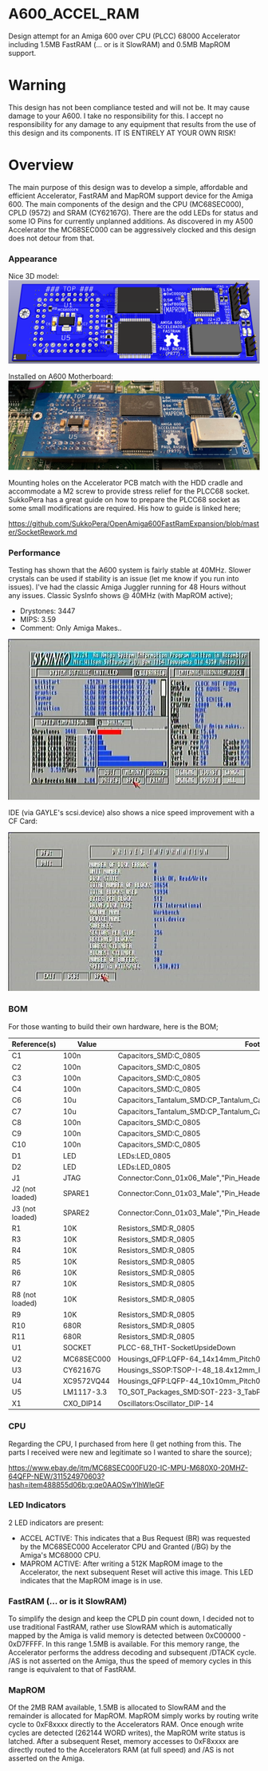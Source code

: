 # A600_ACCEL_RAM
Design attempt for an Amiga 600 over CPU (PLCC) 68000 Accelerator including 1.5MB FastRAM (... or is it SlowRAM) and 0.5MB MapROM support.

# Warning
This design has not been compliance tested and will not be. It may cause damage to your A600. I take no responsibility for this. I accept no responsibility for any damage to any equipment that results from the use of this design and its components. IT IS ENTIRELY AT YOUR OWN RISK!

# Overview
The main purpose of this design was to develop a simple, affordable and efficient Accelerator, FastRAM and MapROM support device for the Amiga 600. The main components of the design and the CPU (MC68SEC000), CPLD (9572) and SRAM (CY62167G). There are the odd LEDs for status and some IO Pins for currently unplanned additions. As discovered in my A500 Accelerator the MC68SEC000 can be aggressively clocked and this design does not detour from that.

### Appearance
Nice 3D model:
![3D Model](/Images/A600_ACCEL_RAM.png)

Installed on A600 Motherboard:
![Actual Hardware](/Images/Actual_Hardware.jpg)

Mounting holes on the Accelerator PCB match with the HDD cradle and accommodate a M2 screw to provide stress relief for the PLCC68 socket. SukkoPera has a great guide on how to prepare the PLCC68 socket as some small modifications are required. His how to guide is linked here;

https://github.com/SukkoPera/OpenAmiga600FastRamExpansion/blob/master/SocketRework.md

### Performance
Testing has shown that the A600 system is fairly stable at 40MHz. Slower crystals can be used if stability is an issue (let me know if you run into issues). I've had the classic Amiga Juggler running for 48 Hours without any issues. Classic SysInfo shows @ 40MHz (with MapROM active);

* Drystones: 3447
* MIPS: 3.59
* Comment: Only Amiga Makes.. 

![SysInfo Speed](/Images/SysInfo_Speed.jpg)

IDE (via GAYLE's scsi.device) also shows a nice speed improvement with a CF Card:

![SysInfo Drive](/Images/SysInfo_Drive.jpg)

### BOM
For those wanting to build their own hardware, here is the BOM;

| Reference(s)  | Value           | Footprint                                        |
|---------------|-----------------|--------------------------------------------------|
|C1             | 100n            |Capacitors_SMD:C_0805
|C2             | 100n            |Capacitors_SMD:C_0805
|C3             | 100n            |Capacitors_SMD:C_0805
|C4             | 100n            |Capacitors_SMD:C_0805
|C6             | 10u             |Capacitors_Tantalum_SMD:CP_Tantalum_Case-R_EIA-2012-12_Hand
|C7             | 10u             |Capacitors_Tantalum_SMD:CP_Tantalum_Case-R_EIA-2012-12_Hand
|C8             | 100n            |Capacitors_SMD:C_0805
|C9             | 100n            |Capacitors_SMD:C_0805
|C10            | 100n            |Capacitors_SMD:C_0805
|D1             | LED             |LEDs:LED_0805
|D2             | LED             |LEDs:LED_0805
|J1             | JTAG            |Connector:Conn_01x06_Male","Pin_Headers:Pin_Header_Straight_1x06_Pitch2.54mm
|J2 (not loaded)| SPARE1          |Connector:Conn_01x03_Male","Pin_Headers:Pin_Header_Straight_1x03_Pitch2.54mm
|J3 (not loaded)| SPARE2          |Connector:Conn_01x03_Male","Pin_Headers:Pin_Header_Straight_1x03_Pitch2.54mm
|R1             | 10K             |Resistors_SMD:R_0805
|R3             | 10K             |Resistors_SMD:R_0805
|R4             | 10K             |Resistors_SMD:R_0805
|R5             | 10K             |Resistors_SMD:R_0805
|R6             | 10K             |Resistors_SMD:R_0805
|R7             | 10K             |Resistors_SMD:R_0805
|R8 (not loaded)| 10K             |Resistors_SMD:R_0805
|R9             | 10K             |Resistors_SMD:R_0805
|R10            | 680R            |Resistors_SMD:R_0805
|R11            | 680R            |Resistors_SMD:R_0805
|U1             | SOCKET          |PLCC-68_THT-SocketUpsideDown
|U2             | MC68SEC000      |Housings_QFP:LQFP-64_14x14mm_Pitch0.8mm
|U3             | CY62167G        |Housings_SSOP:TSOP-I-48_18.4x12mm_Pitch0.5mm
|U4             | XC9572VQ44      |Housings_QFP:LQFP-44_10x10mm_Pitch0.8mm
|U5             | LM1117-3.3      |TO_SOT_Packages_SMD:SOT-223-3_TabPin2
|X1             | CXO_DIP14       |Oscillators:Oscillator_DIP-14

### CPU
Regarding the CPU, I purchased from here (I get nothing from this. The parts I received were new and legitimate so I wanted to share the source);

https://www.ebay.de/itm/MC68SEC000FU20-IC-MPU-M680X0-20MHZ-64QFP-NEW/311524970603?hash=item488855d06b:g:qe0AAOSwYIhWleGF

### LED Indicators
2 LED indicators are present:

* ACCEL ACTIVE: This indicates that a Bus Request (BR) was requested by the MC68SEC000 Accelerator CPU and Granted (/BG) by the Amiga's MC68000 CPU.
* MAPROM ACTIVE: After writing a 512K MapROM image to the Accelerator, the next subsequent Reset will active this image. This LED indicates that the MapROM image is in use.

### FastRAM (... or is it SlowRAM)
To simplify the design and keep the CPLD pin count down, I decided not to use traditional FastRAM, rather use SlowRAM which is automatically mapped by the Amiga is valid memory is detected between 0xC00000 - 0xD7FFFF. In this range 1.5MB is available. For this memory range, the Accelerator performs the address decoding and subsequent /DTACK cycle. /AS is not asserted on the Amiga, thus the speed of memory cycles in this range is equivalent to that of FastRAM.

### MapROM
Of the 2MB RAM available, 1.5MB is allocated to SlowRAM and the remainder is allocated for MapROM. MapROM simply works by routing write cycle to 0xF8xxxx directly to the Accelerators RAM. Once enough write cycles are detected (262144 WORD writes), the MapROM write status is latched. After a subsequent Reset, memory accesses to 0xF8xxxx are directly routed to the Accelerators RAM (at full speed) and /AS is not asserted on the Amiga.


